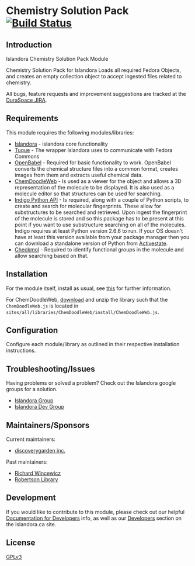 # Chemistry Solution Pack [![Build Status](https://travis-ci.org/discoverygarden/islandora_solution_pack_chemistry.png?branch=7.x)](https://travis-ci.org/discoverygarden/islandora_solution_pack_chemistry)

## Introduction

Islandora Chemistry Solution Pack Module

Chemistry Solution Pack for Islandora
Loads all required Fedora Objects, and creates an empty collection object to accept ingested files related to chemistry.


All bugs, feature requests and improvement suggestions are tracked at the [DuraSpace JIRA](https://jira.duraspace.org/browse/ISLANDORA).

## Requirements

This module requires the following modules/libraries:

* [Islandora](https://github.com/islandora/islandora) - islandora core functionality
* [Tuque](https://github.com/islandora/tuque) - The wrapper Islandora uses to communicate with Fedora Commons
* [OpenBabel](http://openbabel.org) - Required for basic functionality to work. OpenBabel converts the chemical structure files into a common format, creates images from them and extracts useful chemical data.
* [ChemDoodleWeb](http://web.chemdoodle.com/) - Is used as a viewer for the object and allows a 3D representation of the molecule to be displayed. It is also used as a molecule editor so that structures can be used for searching.
* [Indigo Python API](http://ggasoftware.com/opensource/indigo) - Is required, along with a couple of Python scripts, to create and search for molecular fingerprints. These allow for substructures to be searched and retrieved. Upon ingest the fingerprint of the molecule is stored and so this package has to be present at this point if you want to use substructure searching on all of the molecules. Indigo requires at least Python version 2.6.6 to run. If your OS doesn't have at least this version available from your package manager then you can download a standalone version of Python from [Activestate](https://www.activestate.com/activepython).
* [Checkmol](http://merian.pch.univie.ac.at/~nhaider/cheminf/cmmm.html) - Required to identify functional groups in the molecule and allow searching based on that.

## Installation

For the module itself, install as usual, see [this](https://drupal.org/documentation/install/modules-themes/modules-7) for further information.

For ChemDoodleWeb, [download](http://web.chemdoodle.com/installation/download) and unzip the library such that the `ChemDoodleWeb.js` is located in `sites/all/libraries/ChemDoodleWeb/install/ChemDoodleWeb.js`. 

## Configuration

Configure each module/library as outlined in their respective installation instructions.

## Troubleshooting/Issues

Having problems or solved a problem? Check out the Islandora google groups for a solution.

* [Islandora Group](https://groups.google.com/forum/?hl=en&fromgroups#!forum/islandora)
* [Islandora Dev Group](https://groups.google.com/forum/?hl=en&fromgroups#!forum/islandora-dev)

## Maintainers/Sponsors

Current maintainers:

* [discoverygarden inc.](https://github.com/discoverygarden)

Past maintainers:

* [Richard Wincewicz](https://github.com/rwincewicz)
* [Robertson Library](https://github.com/roblib)

## Development

If you would like to contribute to this module, please check out our helpful [Documentation for Developers](https://github.com/Islandora/islandora/wiki#wiki-documentation-for-developers) info, as well as our [Developers](http://islandora.ca/developers) section on the Islandora.ca site.

## License

[GPLv3](http://www.gnu.org/licenses/gpl-3.0.txt)
